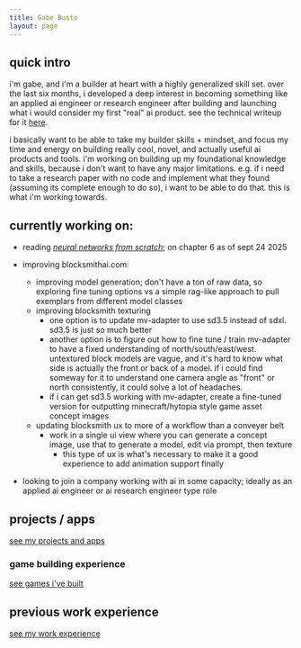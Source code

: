 ```yaml
---
title: Gabe Busto
layout: page
---
```


## quick intro
i'm gabe, and i'm a builder at heart with a highly generalized skill set. over the last six months, i developed a deep interest in becoming something like an applied ai engineer or research engineer after building and launching what i would consider my first "real" ai product. see the technical writeup for it [here](./blocksmithai.md).

i basically want to be able to take my builder skills + mindset, and focus my time and energy on building really cool, novel, and actually useful ai products and tools. i'm working on building up my foundational knowledge and skills, because i don't want to have any major limitations. e.g. if i need to take a research paper with no code and implement what they found (assuming its complete enough to do so), i want to be able to do that. this is what i'm working towards.


## currently working on:
- reading [*neural networks from scratch*](https://nnfs.io/); on chapter 6 as of sept 24 2025

- improving blocksmithai.com:
    - improving model generation; don't have a ton of raw data, so exploring fine tuning options vs a simple rag-like approach to pull exemplars from different model classes
    - improving blocksmith texturing
        - one option is to update mv-adapter to use sd3.5 instead of sdxl. sd3.5 is just so much better
        - another option is to figure out how to fine tune / train mv-adapter to have a fixed understanding of north/south/east/west. untextured block models are vague, and it's hard to know what side is actually the front or back of a model. if i could find someway for it to understand one camera angle as "front" or north consistently, it could solve a lot of headaches.
        - if i can get sd3.5 working with mv-adapter, create a fine-tuned version for outputting minecraft/hytopia style game asset concept images
    - updating blocksmith ux to more of a workflow than a conveyer belt
        - work in a single ui view where you can generate a concept image, use that to generate a model, edit via prompt, then texture
            - this type of ux is what's necessary to make it a good experience to add animation support finally

- looking to join a company working with ai in some capacity; ideally as an applied ai engineer or ai research engineer type role


## projects / apps
[see my projects and apps](./projects.md)


### game building experience
[see games i've built](./games.md)


## previous work experience
[see my work experience](./experience.md)